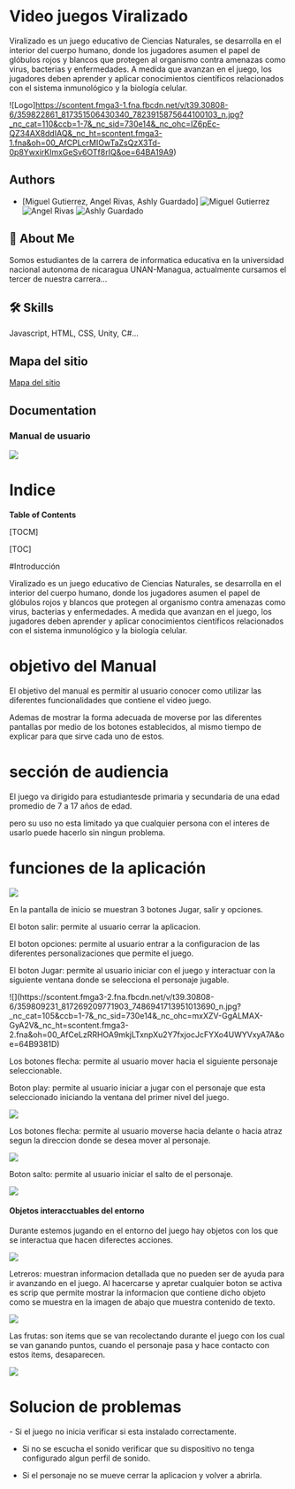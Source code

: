 # Video juegos Viralizado

Viralizado es un juego educativo de Ciencias Naturales, se desarrolla en el interior del cuerpo humano, donde los jugadores asumen el papel de glóbulos rojos y blancos que protegen al organismo contra amenazas como virus, bacterias y enfermedades. A medida que avanzan en el juego, los jugadores deben aprender y aplicar conocimientos científicos relacionados con el sistema inmunológico y la biología celular.


![Logo]https://scontent.fmga3-1.fna.fbcdn.net/v/t39.30808-6/359822861_817351506430340_7823915875644100103_n.jpg?_nc_cat=110&ccb=1-7&_nc_sid=730e14&_nc_ohc=IZ6pEc-QZ34AX8ddIAQ&_nc_ht=scontent.fmga3-1.fna&oh=00_AfCPLcrMIOwTaZsQzX3Td-0p8YwxirKImxGeSv6OTf8rIQ&oe=64BA19A9)


## Authors

- [Miguel Gutierrez, Angel Rivas, Ashly Guardado]
![Miguel Gutierrez](https://scontent.fmga3-1.fna.fbcdn.net/v/t31.18172-8/177401_392322120817717_1313027997_o.jpg?_nc_cat=100&cb=99be929b-3346023f&ccb=1-7&_nc_sid=ba80b0&_nc_ohc=ACo5TEpcY_0AX-Zqk_E&_nc_ht=scontent.fmga3-1.fna&oh=00_AfB1GJ5-q_9Pqp7L2KY9isE4iZKVhInLKj2jHSJsDgn85g&oe=64DC2736)
![Angel Rivas](https://pps.whatsapp.net/v/t61.24694-24/356972055_994803034983854_529695579196120950_n.jpg?ccb=11-4&oh=01_AdSkks_njc0C6d_a-hG4UakQp-KL3IdeBHsWs6gNO5U5EQ&oe=64C1D0E2)
![Ashly Guardado](https://scontent.fmga3-2.fna.fbcdn.net/v/t1.6435-9/101952611_2447556378869010_6607160461605470208_n.jpg?_nc_cat=102&cb=99be929b-3346023f&ccb=1-7&_nc_sid=174925&_nc_ohc=fKobeC_t91sAX-OGxbY&_nc_ht=scontent.fmga3-2.fna&oh=00_AfC4NqkLEHcmcXax6d-IRWz4Q-SMxRjE-vea3VtUlNqKcg&oe=64DC156C)


## 🚀 About Me
Somos estudiantes de la carrera de informatica educativa en la universidad nacional autonoma de nicaragua UNAN-Managua,
actualmente cursamos el tercer de nuestra carrera...


## 🛠 Skills
Javascript, HTML, CSS, Unity, C#...

## Mapa del sitio

[Mapa del sitio](https://drive.google.com/file/d/1Yn6MegCqWI_XKTeY2qoSF-W5HuoWsMg0/view?usp=drive_link)

## Documentation

### Manual de usuario



![](https://tse1.mm.bing.net/th/id/OIP.sbedcDXAWEkjDEBFnhSfuQHaD8?w=336&h=180&c=7&r=0&o=5&pid=1.7)


# Indice

**Table of Contents**

[TOCM]

[TOC]

#Introducción
<p>Viralizado es un juego educativo de Ciencias Naturales, se desarrolla en el interior del cuerpo humano, donde los jugadores asumen el papel de glóbulos rojos y blancos que protegen al organismo contra amenazas como virus, bacterias y enfermedades. A medida que avanzan en el juego, los jugadores deben aprender y aplicar conocimientos científicos relacionados con el sistema inmunológico y la biología celular.</p>

objetivo del Manual
=============
<p>El objetivo del manual es permitir al usuario conocer como utilizar las diferentes funcionalidades que contiene el video juego.

Ademas de mostrar la forma adecuada de moverse por las diferentes pantallas por medio de los botones establecidos, al mismo tiempo de explicar para que sirve cada uno de estos.</p>

sección de audiencia
=============
<p>El juego va dirigido para estudiantesde primaria y secundaria de una edad promedio de 7 a 17 años de edad.

pero su uso no esta limitado ya que cualquier persona con el interes de usarlo puede hacerlo sin ningun problema.</p>

funciones de la aplicación
=============
![](https://scontent.fmga3-2.fna.fbcdn.net/v/t39.30808-6/359805398_817269219771902_7220266262184146935_n.jpg?stp=dst-jpg_s600x600&_nc_cat=109&ccb=1-7&_nc_sid=730e14&_nc_ohc=2X2zTQeic94AX9menld&_nc_ht=scontent.fmga3-2.fna&oh=00_AfD56OefRcfLXycj93M8TiCvZeGi-OjEWAR8twmATo2sdg&oe=64B9D66E)
<p>En la pantalla de inicio se muestran 3 botones Jugar, salir y opciones.

El boton salir: permite al usuario cerrar la aplicacion.

El boton opciones: permite al usuario entrar a la configuracion de las diferentes personalizaciones que permite el juego.

El boton Jugar: permite al usuario iniciar con el juego y interactuar con la siguiente ventana donde se selecciona el personaje jugable.
</p>
![](https://scontent.fmga3-2.fna.fbcdn.net/v/t39.30808-6/359809231_817269209771903_7486941713951013690_n.jpg?_nc_cat=105&ccb=1-7&_nc_sid=730e14&_nc_ohc=mxXZV-GgALMAX-GyA2V&_nc_ht=scontent.fmga3-2.fna&oh=00_AfCeLzRRHOA9mkjLTxnpXu2Y7fxjocJcFYXo4UWYVxyA7A&oe=64B9381D)

<p>
Los botones flecha: permite al usuario mover hacia el siguiente personaje seleccionable.

Boton play: permite al usuario iniciar a jugar con el personaje que esta seleccionado
iniciando la ventana del primer nivel del juego.
</p>

![](https://scontent.fmga3-2.fna.fbcdn.net/v/t39.30808-6/359819483_817269186438572_4964691204730724295_n.jpg?_nc_cat=111&ccb=1-7&_nc_sid=730e14&_nc_ohc=gApGopFAuJYAX999FhG&_nc_ht=scontent.fmga3-2.fna&oh=00_AfD7XE34QGxpBDbfNGFDw4r570UQtVXlVIVVWOyna1dHKA&oe=64BA4669)

<p>
Los botones flecha: permite al usuario moverse hacia delante o hacia  atraz segun la direccion donde se desea mover al personaje.

![](https://scontent.fmga3-2.fna.fbcdn.net/v/t39.30808-6/359802006_817284833103674_392017635576038393_n.jpg?_nc_cat=103&ccb=1-7&_nc_sid=730e14&_nc_ohc=-SOYHoaH48wAX8elsII&_nc_ht=scontent.fmga3-2.fna&oh=00_AfCs0BdwykqDpdsmQVay-ncUuYVCM8Oo6UXQ8oZARTp0GQ&oe=64B8B964)

Boton salto: permite al usuario iniciar el salto de el personaje.

![](https://scontent.fmga3-2.fna.fbcdn.net/v/t39.30808-6/359815797_817284823103675_4007435518184877797_n.jpg?_nc_cat=102&ccb=1-7&_nc_sid=730e14&_nc_ohc=mCizhiekjv0AX_Iq1x9&_nc_ht=scontent.fmga3-2.fna&oh=00_AfCDM0QHooj93pBaThtTUo_IBo2bsFm_FX1vVXtDxvlUYA&oe=64B94FAB)
</p>

#### Objetos interacctuables del entorno
<p>
Durante estemos jugando en el entorno del juego hay objetos con los que se interactua
que hacen diferectes acciones.

![](https://scontent.fmga3-2.fna.fbcdn.net/v/t39.30808-6/359820804_817285006436990_3809195559498963112_n.jpg?_nc_cat=103&ccb=1-7&_nc_sid=730e14&_nc_ohc=WpmPx6oigcQAX_0ZBrJ&_nc_ht=scontent.fmga3-2.fna&oh=00_AfDoyoBtA09LCPbGFJ5-2TLkwh8jNJ7d5_p0mRCVs11fxQ&oe=64B9B1DA)

Letreros: muestran informacion detallada que no pueden ser de ayuda para ir avanzando en el juego.
Al hacercarse y apretar cualquier boton se activa es scrip que permite mostrar la informacion que contiene dicho objeto como se muestra en la imagen de abajo que muestra contenido de texto.

![](https://scontent.fmga3-1.fna.fbcdn.net/v/t39.30808-6/359796092_817284879770336_6692407388064293282_n.jpg?_nc_cat=104&ccb=1-7&_nc_sid=730e14&_nc_ohc=aqk0Z7yfcjUAX9LgRMu&_nc_ht=scontent.fmga3-1.fna&oh=00_AfCrJUdvX5iVmJdbE8rSpY3LP8gbcvEkDo6nM4cBlNgBGQ&oe=64B8EBED)

Las frutas: son items que se van recolectando durante el juego con los cual se van ganando puntos, cuando el personaje pasa y hace contacto con estos items, desaparecen.

![](https://scontent.fmga3-2.fna.fbcdn.net/v/t39.30808-6/360146907_817285016436989_4032242712280817574_n.jpg?_nc_cat=107&ccb=1-7&_nc_sid=730e14&_nc_ohc=rs1h4vhqSHMAX-m2LgS&_nc_ht=scontent.fmga3-2.fna&oh=00_AfCv9NJk5tgKhVsHlji9A-6KOZ17QIcB8HA5FIvb4L8mvQ&oe=64B9FE40)
</p>

Solucion de problemas
=============
<p>
- Si el juego no inicia verificar si esta instalado correctamente.

- Si no se escucha el sonido verificar que su dispositivo no tenga configurado algun perfil de sonido.

- Si el personaje no se mueve cerrar la aplicacion y volver a abrirla. 
</p>

